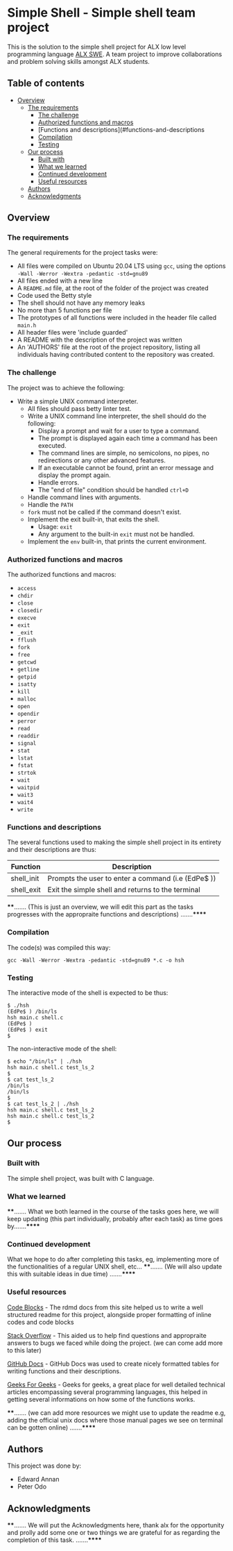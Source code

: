 # Simple Shell - Simple shell team project

This is the solution to the simple shell project for ALX low level programming language [ALX SWE](https://alxafrica.com). A team project to improve collaborations and problem solving skills amongst ALX students.

## Table of contents

- [Overview](#overview)
  - [The requirements](#the-requirements)
    - [The challenge](#the-challenge)
    - [Authorized functions and macros](#authorized-functions-and-macros)
    - [Functions and descriptions](#functions-and-descriptions
    - [Compilation](#compilation)
    - [Testing](#testing)
  - [Our process](#our-process)
    - [Built with](#built-with)
    - [What we learned](#what-we-learned)
    - [Continued development](#continued-development)
    - [Useful resources](#useful-resources)
  - [Authors](#authors)
  - [Acknowledgments](#acknowledgments)

## Overview

### The requirements

The general requirements for the project tasks were:

- All files were compiled on Ubuntu 20.04 LTS using `gcc`, using the options `-Wall -Werror -Wextra -pedantic -std=gnu89`
- All files ended with a new line
- A `README.md` file, at the root of the folder of the project was created
- Code used the Betty style
- The shell should not have any memory leaks
- No more than 5 functions per file
- The prototypes of all functions were included in the header file called `main.h`
- All header files were 'include guarded'
- A README with the description of the project was written
- An 'AUTHORS' file at the root of the project repository, listing all individuals having contributed content to the repository was created.

### The challenge

The project was to achieve the following:

- Write a simple UNIX command interpreter.
  - All files should pass betty linter test.
  - Write a UNIX command line interpreter, the shell should do the following:
    - Display a prompt and wait for a user to type a command.
    - The prompt is displayed again each time a command has been executed.
    - The command lines are simple, no semicolons, no pipes, no redirections or any other advanced features.
    - If an executable cannot be found, print an error message and display the prompt again.
    - Handle errors.
    - The "end of file" condition should be handled `ctrl+D`
  - Handle command lines with arguments.
  - Handle the `PATH`
  - `fork` must not be called if the command doesn't exist.
  - Implement the exit built-in, that exits the shell.
    - Usage: `exit`
    - Any argument to the built-in `exit` must not be handled.
  - Implement the `env` built-in, that prints the current environment.

### Authorized functions and macros

The authorized functions and macros:

- `access`
- `chdir`
- `close`
- `closedir`
- `execve`
- `exit`
- `_exit`
- `fflush`
- `fork`
- `free`
- `getcwd`
- `getline`
- `getpid`
- `isatty`
- `kill`
- `malloc`
- `open`
- `opendir`
- `perror`
- `read`
- `readdir`
- `signal`
- `stat`
- `lstat`
- `fstat`
- `strtok`
- `wait`
- `waitpid`
- `wait3`
- `wait4`
- `write`

### Functions and descriptions

The several functions used to making the simple shell project in its entirety and their descriptions are thus:

| Function   | Description                                        |
| ---------- | -------------------------------------------------- |
| shell_init | Prompts the user to enter a command (i.e (EdPe$ )) |
| shell_exit | Exit the simple shell and returns to the terminal  |

**\*\***....... (This is just an overview, we will edit this part as the tasks progresses with the appropraite functions and descriptions) .......**\*\*\*\***

### Compilation

The code(s) was compiled this way:

```
gcc -Wall -Werror -Wextra -pedantic -std=gnu89 *.c -o hsh
```

### Testing

The interactive mode of the shell is expected to be thus:

```
$ ./hsh
(EdPe$ ) /bin/ls
hsh main.c shell.c
(EdPe$ )
(EdPe$ ) exit
$
```

The non-interactive mode of the shell:

```
$ echo "/bin/ls" | ./hsh
hsh main.c shell.c test_ls_2
$
$ cat test_ls_2
/bin/ls
/bin/ls
$
$ cat test_ls_2 | ./hsh
hsh main.c shell.c test_ls_2
hsh main.c shell.c test_ls_2
$
```

## Our process

### Built with

The simple shell project, was built with C language.

### What we learned

**\*\***....... What we both learned in the course of the tasks goes here, we will keep updating (this part individually, probably after each task) as time goes by.......**\*\*\*\***

### Continued development

What we hope to do after completing this tasks, eg, implementing more of the functionalities of a regular UNIX shell, etc...
**\*\***....... (We will also update this with suitable ideas in due time) .......**\*\*\*\***

### Useful resources

[Code Blocks](https://docs.readme.com/rdmd) - The rdmd docs from this site helped us to write a well structured readme for this project, alongside proper formatting of inline codes and code blocks

[Stack Overflow](https://stackoverflow.com/) - This aided us to help find questions and appropraite answers to bugs we faced while doing the project. (we can come add more to this later)

[GitHub Docs](https://docs.github.com/en/get-started/) - GitHub Docs was used to create nicely formatted tables for writing functions and their descriptions.

[Geeks For Geeks](https://geeksforgeeks.org) - Geeks for geeks, a great place for well detailed technical articles encompassing several programming languages, this helped in getting several informations on how some of the functions works.

**\*\***....... (we can add more resources we might use to update the readme e.g, adding the official unix docs where those manual pages we see on terminal can be gotten online) .......**\*\*\*\***

## Authors

This project was done by:

- Edward Annan
- Peter Odo

## Acknowledgments

**\*\***....... We will put the Acknowledgments here, thank alx for the opportunity and prolly add some one or two things we are grateful for as regarding the completion of this task. .......**\*\*\*\***
